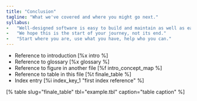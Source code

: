 ```yaml
---
title: "Conclusion"
tagline: "What we've covered and where you might go next."
syllabus:
-   "Well-designed software is easy to build and maintain as well as easy to use."
-   "We hope this is the start of your journey, not its end."
-   "Start where you are, use what you have, help who you can."
---
```


-   Reference to introduction [%x intro %]
-   Reference to glossary [%x glossary %]
-   Reference to figure in another file [%f intro_concept_map %]
-   Reference to table in this file [%t finale_table %]
-   Index entry [%i index_key_1 "first index reference" %]

[% table slug="finale_table" tbl="example.tbl" caption="table caption" %]
